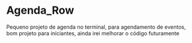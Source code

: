 # Agenda_Row
Pequeno projeto de agenda no terminal, para agendamento de eventos, bom projeto para iniciantes, ainda irei melhorar o código futuramente
